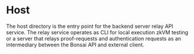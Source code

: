 # Host

The host directory is the entry point for the backend server relay API service. The relay service operates as CLI for local execution zkVM testing or a server that relays proof-requests and authentication requests as an intermediary between the Bonsai API and external client.  
